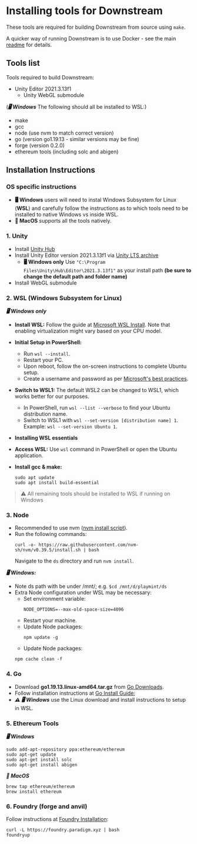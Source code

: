 # Installing tools for Downstream

These tools are required for building Downstream from source using `make`.

A quicker way of running Downstream is to use Docker - see the main [readme](./readme.md') for details.

## Tools list

Tools required to build Downstream:
- Unity Editor 2021.3.13f1
    - Unity WebGL submodule

(**_🖥 Windows_** The following should all be installed to WSL:)
- make
- gcc
- node (use nvm to match correct version)
- go (version go1.19.13 - similar versions may be fine)
- forge (version 0.2.0)
- ethereum tools (including solc and abigen)

## Installation Instructions

### OS specific instructions
- **🖥 Windows** users will need to instal Windows Subsystem for Linux (**__WSL__**) and carefully follow the instructions as to which tools need to be installed to native Windows vs inside WSL.
- **🍏 MacOS** supports all the tools natively.



### 1. Unity
- Install [Unity Hub](https://unity.com/download)
- Install Unity Editor version 2021.3.13f1 via [Unity LTS archive](https://unity.com/releases/editor/qa/lts-releases?version=2021.3)
	- **🖥 Windows only** Use `"C:\Program Files\Unity\Hub\Editor\2021.3.13f1"` as your install path **(be sure to change the default path and folder name)**
- Install WebGL submodule

### 2. WSL (Windows Subsystem for Linux)
**_🖥 Windows only_**
- **Install WSL:** Follow the guide at [Microsoft WSL Install](https://learn.microsoft.com/en-us/windows/wsl/install). Note that enabling virtualization might vary based on your CPU model.
- **Initial Setup in PowerShell:**
  - Run `wsl --install`.
  - Restart your PC.
  - Upon reboot, follow the on-screen instructions to complete Ubuntu setup.
  - Create a username and password as per [Microsoft's best practices](https://learn.microsoft.com/en-us/windows/wsl/setup/environment).
- **Switch to WSL1:** The default WSL2 can be changed to WSL1, which works better for our purposes.
  - In PowerShell, run `wsl --list --verbose` to find your Ubuntu distribution name.
  - Switch to WSL1 with `wsl --set-version [distribution name] 1`. Example: `wsl --set-version Ubuntu 1`.

- **Installing WSL essentials**
- **Access WSL:** Use `wsl` command in PowerShell or open the Ubuntu application.
- **Install gcc & make:** 
  ```
  sudo apt update
  sudo apt install build-essential
  ```

> ⚠️ All remaining tools should be installed to WSL if running on Windows

### 3. Node
  - Recommended to use nvm ([nvm install script](https://github.com/nvm-sh/nvm#install--update-script)).
  - Run the following commands:
    ```
    curl -o- https://raw.githubusercontent.com/nvm-sh/nvm/v0.39.5/install.sh | bash
    ```
    Navigate to the `ds` directory and run `nvm install`.

**_🖥 Windows:_** 
 - Note ds path with be under /mnt/; e.g. `$cd /mnt/d/playmint/ds` 
 - Extra Node configuration under WSL may be necessary:
   - Set environment variable:
     ```
     NODE_OPTIONS=--max-old-space-size=4096
     ```
   - Restart your machine.
   - Update Node packages:
     ```
     npm update -g
     ```
   - Update Node packages:
    ```
    npm cache clean -f
    ```

### 4. Go
  - Download **go1.19.13.linux-amd64.tar.gz** from [Go Downloads](https://go.dev/dl/).
  - Follow installation instructions at [Go Install Guide](https://go.dev/doc/install); 
  - **_⚠️ 🖥 Windows_** use the Linux download and install instructions to setup in WSL.

### 5. Ethereum Tools
**_🖥 Windows_**
  ```
  sudo add-apt-repository ppa:ethereum/ethereum
  sudo apt-get update
  sudo apt-get install solc
  sudo apt-get install abigen
  ```
**_🍏 MacOS_**
  ```
  brew tap ethereum/ethereum
  brew install ethereum
  ```

### 6. Foundry (forge and anvil)
Follow instructions at [Foundry Installation](https://book.getfoundry.sh/getting-started/installation):
  ```
  curl -L https://foundry.paradigm.xyz | bash
  foundryup
  ```
</details>
